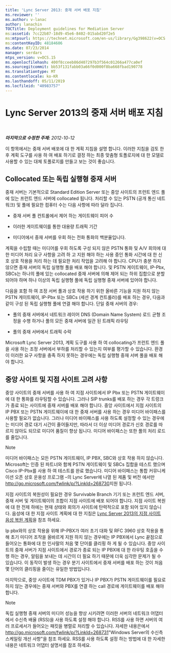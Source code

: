 ```yaml
---
title: 'Lync Server 2013: 중재 서버 배포 지침'
ms.reviewer: ''
ms.author: v-lanac
author: lanachin
TOCTitle: Deployment guidelines for Mediation Server
ms:assetid: 7cc22b87-18d9-45e6-8402-015abd20f2e5
ms:mtpsurl: https://technet.microsoft.com/en-us/library/Gg398622(v=OCS.15)
ms:contentKeyID: 48184606
ms.date: 07/23/2014
manager: serdars
mtps_version: v=OCS.15
ms.openlocfilehash: 400f8cceeb86d407297b3f564c01266a477ca0ef
ms.sourcegitcommit: bb53f131fabb03a66f0d000f8ba668fbad190778
ms.translationtype: MT
ms.contentlocale: ko-KR
ms.lasthandoff: 05/11/2019
ms.locfileid: "40983757"
---
```

<div data-xmlns="http://www.w3.org/1999/xhtml">

<div class="topic" data-xmlns="http://www.w3.org/1999/xhtml" data-msxsl="urn:schemas-microsoft-com:xslt" data-cs="http://msdn.microsoft.com/en-us/">

<div data-asp="http://msdn2.microsoft.com/asp">

# <a name="deployment-guidelines-for-mediation-server-in-lync-server-2013"></a>Lync Server 2013의 중재 서버 배포 지침

</div>

<div id="mainSection">

<div id="mainBody">

<span> </span>

_**마지막으로 수정한 주제:** 2012-10-12_

이 항목에서는 중재 서버 배포에 대 한 계획 지침을 설명 합니다. 이러한 지침을 검토 한 후 계획 도구를 사용 하 여 배포 하기로 결정 하는 최종 맞춤형 토폴로지에 대 한 모델로 사용할 수 있는 대체 토폴로지를 만들고 보는 것이 좋습니다.

<div>

## <a name="collocated-or-stand-alone-mediation-server"></a>Collocated 또는 독립 실행형 중재 서버

중재 서버는 기본적으로 Standard Edition Server 또는 중앙 사이트의 프런트 엔드 풀에 있는 프런트 엔드 서버에 collocated 됩니다. 처리할 수 있는 PSTN (공개 통신 네트워크) 및 풀에 필요한 컴퓨터 수는 다음 사항에 따라 달라 집니다.

  - 중재 서버 풀 컨트롤에서 제어 하는 게이트웨이 피어 수

  - 이러한 게이트웨이를 통한 대용량 트래픽 기간

  - 미디어에서 중재 서버를 우회 하는 전화 통화의 백분율입니다.

계획을 수립할 때는 미디어를 우회 하도록 구성 되지 않은 PSTN 통화 및 A/V 회의에 대 한 미디어 처리 요구 사항을 고려 하 고 지원 해야 하는 사용 중인 통화 시간에 대 한 신호 상호 작용을 처리 하는 데 필요한 처리 작업을 고려해 야 합니다. CPU가 충분 하지 않으면 중재 서버의 독립 실행형 풀을 배포 해야 합니다. 및 PSTN 게이트웨이, IP-Pbx, SBCs는 하나의 풀에 있는 collocated 중재 서버에 의해 제어 되는 하위 집합으로 분할 되어야 하며 하나 이상의 독립 실행형 풀에 독립 실행형 중재 서버에 있어야 합니다.

다음을 포함 하 여 조정 서버 풀과 상호 작용 하기 위한 올바른 기능을 지원 하지 않는 PSTN 게이트웨이, IP-Pbx 또는 SBCs (세션 경계 컨트롤러)를 배포 하는 경우, 다음과 같이 구성 된 독립 실행형 풀에 연결 해야 합니다. 단일 중재 서버의 경우:

  - 풀의 중재 서버에서 네트워크 레이어 DNS (Domain Name System) 로드 균형 조정을 수행 하거나 풀의 모든 중재 서버에 일관 된 트래픽 라우팅

  - 풀의 중재 서버에서 트래픽 수락

Microsoft Lync Server 2013, 계획 도구를 사용 하 여 collocating가 프런트 엔드 풀을 사용 하는 조정 서버에서 부하를 처리할 수 있는지 여부를 평가할 수 있습니다. 환경이 이러한 요구 사항을 충족 하지 못하는 경우에는 독립 실행형 중재 서버 풀을 배포 해야 합니다.

</div>

<div>

## <a name="central-site-and-branch-site-considerations"></a>중앙 사이트 및 지점 사이트 고려 사항

중앙 사이트의 중재 서버를 사용 하 여 지점 사이트에서 IP Pbx 또는 PSTN 게이트웨이에 대 한 통화를 라우팅할 수 있습니다. 그러나 SIP trunks를 배포 하는 경우 각 트렁크가 종료 되는 사이트에 중재 서버를 배포 해야 합니다. 중앙 사이트에서 지점 사이트의 IP PBX 또는 PSTN 게이트웨이에 대 한 중재 서버를 사용 하는 경우 미디어 바이패스를 사용할 필요가 없습니다. 그러나 미디어 바이패스를 사용 하도록 설정할 수 있는 경우에는 미디어 경로 대기 시간이 줄어들지만, 따라서 더 이상 미디어 경로가 신호 경로를 따르지 않아도 되므로 미디어 품질이 향상 됩니다. 미디어 바이패스는 또한 풀의 처리 로드를 줄입니다.

<div>


> [!NOTE]  
> 미디어 바이패스는 모든 PSTN 게이트웨이, IP PBX, SBC와 상호 작용 하지 않습니다. Microsoft는 인증 된 파트너와 함께 PSTN 게이트웨이 및 SBCs 집합을 테스트 했으며 Cisco IP-Pbx를 사용 하 여 테스트를 완료 했습니다. 미디어 바이패스는 통합 커뮤니케이션 오픈 상호 운용성 프로그램 –의 Lync Server에 나열 된 제품 및 버전 에서만 <A href="http://go.microsoft.com/fwlink/p/?linkid=268730">http://go.microsoft.com/fwlink/p/?LinkId=268730</A>지원 됩니다.



</div>

지점 사이트의 복원성이 필요한 경우 Survivable Branch 기기 또는 프런트 엔드 서버, 중재 서버 및 게이트웨이의 조합이 지점 사이트에 배포 되어야 합니다. 지점 사이트 복원에 대 한 전제 하에는 현재 상태와 회의가 사이트에 탄력적으로 포함 되어 있지 않습니다. 음성에 대 한 지점 사이트 계획에 대 한 지침은 [Lync Server 2013의 지점 사이트 음성 복원 계획](lync-server-2013-planning-for-branch-site-voice-resiliency.md)을 참조 하세요.

Ip pbx와의 상호 작용을 위해 IP-PBX가 여러 초기 대화 및 RFC 3960 상호 작용을 통해 초기 미디어 조작을 올바르게 지원 하지 않는 경우에는 IP PBX에서 Lync 끝점으로 들어오는 통화에 대 한 인사말의 처음 몇 단어를 클리핑 하 게 될 수 있습니다. 중앙 사이트의 중재 서버가 지점 사이트에서 경로가 종료 되는 IP PBX에 대 한 라우팅 호출을 수행 하는 경우, 알림을 보내는 데 시간이 더 필요 하기 때문에 더욱 심각한 문제가 될 수 있습니다. 이 동작이 발생 하는 경우 분기 사이트에서 중재 서버를 배포 하는 것이 처음 몇 단어의 클리핑을 줄이는 유일한 방법입니다.

마지막으로, 중앙 사이트에 TDM PBX가 있거나 IP PBX가 PSTN 게이트웨이를 필요로 하지 않는 경우에는 중재 서버와 PBX를 연결 하는 call 경로에 게이트웨이를 배포 해야 합니다.

<div>


> [!NOTE]  
> 독립 실행형 중재 서버의 미디어 성능을 향상 시키려면 이러한 서버의 네트워크 어댑터에서 수신측 배율 (RSS)을 사용 하도록 설정 해야 합니다. RSS를 사용 하면 서버의 여러 프로세서가 들어오는 패킷을 병렬로 처리할 수 있습니다. 자세한 내용은에서 <A href="http://go.microsoft.com/fwlink/p/?linkid=268731">http://go.microsoft.com/fwlink/p/?LinkId=268731</A>"Windows Server의 수신측 스케일링 개선 사항"을 참조 하세요. RSS를 사용 하도록 설정 하는 방법에 대 한 자세한 내용은 네트워크 어댑터 설명서를 참조 하세요.



</div>

</div>

</div>

<span> </span>

</div>

</div>

</div>

